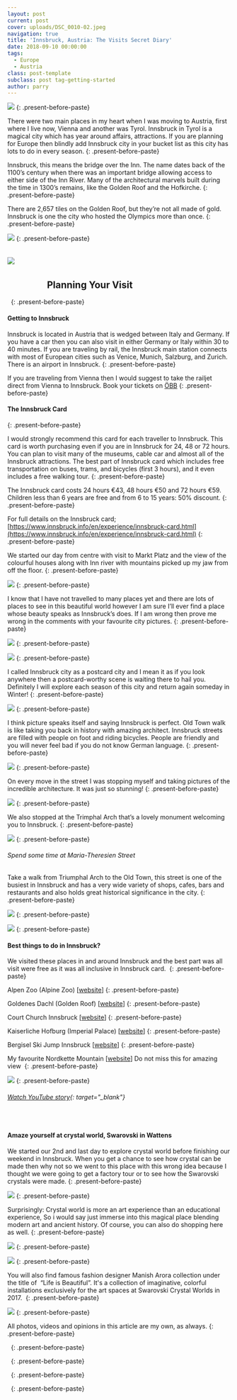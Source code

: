 ```yaml
---
layout: post
current: post
cover: uploads/DSC_0010-02.jpeg
navigation: true
title: 'Innsbruck, Austria: The Visits Secret Diary'
date: 2018-09-10 00:00:00
tags:
  - Europe
  - Austria
class: post-template
subclass: post tag-getting-started
author: parry
---
```


![](/uploads/DSC_0010-02.jpeg)
{: .present-before-paste}

There were two main places in my heart when I was moving to Austria, first where I live now, Vienna and another was Tyrol. Innsbruck in Tyrol is a magical city which has year around affairs, attractions. If you are planning for Europe then blindly add Innsbruck city in your bucket list as this city has lots to do in every season.
{: .present-before-paste}

Innsbruck, this means the bridge over the Inn. The name dates back of the 1100’s century when there was an important bridge allowing access to either side of the Inn River. Many of the architectural marvels built during the time in 1300’s remains, like the Golden Roof and the Hofkirche.
{: .present-before-paste}

There are 2,657 tiles on the Golden Roof, but they’re not all made of gold. Innsbruck is one the city who hosted the Olympics more than once.
{: .present-before-paste}

![](/uploads/DSC_0013-01.jpeg)
{: .present-before-paste}

## ![](/uploads/DSC_0016-01.jpeg) &nbsp; &nbsp; &nbsp; &nbsp; &nbsp; &nbsp; &nbsp; &nbsp;

## &nbsp; &nbsp; &nbsp; &nbsp; &nbsp; &nbsp; &nbsp; &nbsp; &nbsp; Planning Your Visit

&nbsp;
{: .present-before-paste}

#### Getting to Innsbruck

Innsbruck is located in Austria that is wedged between Italy and Germany. If you have a car then you can also visit in either Germany or Italy within 30 to 40 minutes. If you are traveling by rail, the Innsbruck main station connects with most of European cities such as Venice, Munich, Salzburg, and Zurich. There is an airport in Innsbruck.
{: .present-before-paste}

If you are traveling from Vienna then I would suggest to take the railjet direct from Vienna to Innsbruck. Book your tickets on [&Ouml;BB](https://www.oebb.at/de/)
{: .present-before-paste}

#### The Innsbruck Card
{: .present-before-paste}

I would strongly recommend this card for each traveller to Innsbruck. This card is worth purchasing even if you are in Innsbruck for 24, 48 or 72 hours. You can plan to visit many of the museums, cable car and almost all of the Innsbruck attractions. The best part of Innsbruck card which includes free transportation on buses, trams, and bicycles (first 3 hours), and it even includes a free walking tour.
{: .present-before-paste}

The Innsbruck card costs 24 hours €43, 48 hours €50 and 72 hours €59. Children less than 6 years are free and from 6 to 15 years: 50% discount.
{: .present-before-paste}

For full details on the Innsbruck card; [https://www.innsbruck.info/en/experience/innsbruck-card.html](https://www.innsbruck.info/en/experience/innsbruck-card.html)
{: .present-before-paste}

We started our day from centre with visit to Markt Platz and the view of the colourful houses along with Inn river with mountains picked up my jaw from off the floor.
{: .present-before-paste}

![](/uploads/DSC_0012-01.jpeg)
{: .present-before-paste}

I know that I have not travelled to many places yet and there are lots of places to see in this beautiful world however I am sure I’ll ever find a place whose beauty speaks as Innsbruck’s does. If I am wrong then prove me wrong in the comments with your favourite city pictures.
{: .present-before-paste}

![](/uploads/IMG_20180515_105745_428-01.jpeg)
{: .present-before-paste}

![](/uploads/DSC_0007-01.jpeg)
{: .present-before-paste}

I called Innsbruck city as a postcard city and I mean it as if you look anywhere then a postcard-worthy scene is waiting there to hail you. Definitely I will explore each season of this city and return again someday in Winter!
{: .present-before-paste}

![](/uploads/DSC_0020-01.jpeg)
{: .present-before-paste}

I think picture speaks itself and saying Innsbruck is perfect. Old Town walk is like taking you back in history with amazing architect. Innsbruck streets are filled with people on foot and riding bicycles. People are friendly and you will never feel bad if you do not know German language.
{: .present-before-paste}

![](/uploads/DSC_0035-01.jpeg)
{: .present-before-paste}

On every move in the street I was stopping myself and taking pictures of the incredible architecture. It was just so stunning!
{: .present-before-paste}

![](/uploads/DSC_0028-01.jpeg)
{: .present-before-paste}

We also stopped at the Trimphal Arch that’s a lovely monument welcoming you to Innsbruck.
{: .present-before-paste}

![](/uploads/DSC_0022-01.jpeg)
{: .present-before-paste}

###### Spend some time at Maria-Theresien Street

Take a walk from Triumphal Arch to the Old Town, this street is one of the busiest in Innsbruck and has a very wide variety of shops, cafes, bars and restaurants and also holds great historical significance in the city.
{: .present-before-paste}

![](/uploads/DSC_0017-02.jpeg)
{: .present-before-paste}

![](/uploads/DSC_0019-01.jpeg)
{: .present-before-paste}

#### Best things to do in Innsbruck?

We visited these places in and around Innsbruck and the best part was all visit were free as it was all inclusive in Innsbruck card.&nbsp;
{: .present-before-paste}

Alpen Zoo (Alpine Zoo) [[website](https://www.alpenzoo.at/en/)]
{: .present-before-paste}

Goldenes Dachl (Golden Roof) [[website](https://www.innsbruck.info/en/facilities/details/infrastruktur/golden-roof-innsbruck.html)]
{: .present-before-paste}

Court Church Innsbruck [[website](https://www.innsbruck.info/en/facilities/details/infrastruktur/court-church-innsbruck.html)]
{: .present-before-paste}

Kaiserliche Hofburg (Imperial Palace) [[website](https://www.innsbruck.info/en/facilities/details/infrastruktur/imperial-palace-innsbruck.html)]
{: .present-before-paste}

Bergisel Ski Jump Innsbruck [[website](http://www.bergisel.info/at/index.php)]
{: .present-before-paste}

My favourite Nordkette Mountain [[website](https://www.innsbruck.info/en/innsbruck-city/experience/sightseeing-in-innsbruck/nordkette-mountain.html)] Do not miss this for amazing view&nbsp;
{: .present-before-paste}

![](/uploads/20180619-235538.jpg)
{: .present-before-paste}

###### [Watch YouTube story](https://youtu.be/IgReqqqkQpQ){: target="_blank"}

&nbsp;

#### Amaze yourself at crystal world, Swarovski in Wattens

We started our 2nd and last day to explore crystal world before finishing our weekend in Innsbruck. When you get a chance to see how crystal can be made then why not so we went to this place with this wrong idea because I thought we were going to get a factory tour or to see how the Swarovski crystals were made.
{: .present-before-paste}

![](/uploads/DSC_0484-01.jpeg)
{: .present-before-paste}

Surprisingly: Crystal world is more an art experience than an educational experience, So i would say just immerse into this magical place blending modern art and ancient history. Of course, you can also do shopping here as well.
{: .present-before-paste}

![](/uploads/20180519_184919-01.jpeg)
{: .present-before-paste}

![](/uploads/DSC_0490-01.jpeg)
{: .present-before-paste}

You will also find famous fashion designer Manish Arora collection under the title of&nbsp; “Life is Beautiful”. It's a collection of imaginative, colorful installations exclusively for the art spaces at Swarovski Crystal Worlds in 2017.&nbsp;
{: .present-before-paste}

![](/uploads/DSC_0632-01.jpeg)
{: .present-before-paste}

All photos, videos and opinions in this article are my own, as always.
{: .present-before-paste}

&nbsp;
{: .present-before-paste}

&nbsp;
{: .present-before-paste}

&nbsp;
{: .present-before-paste}

&nbsp;
{: .present-before-paste}